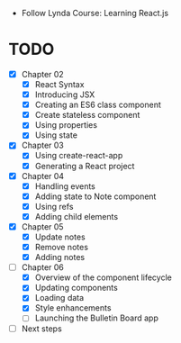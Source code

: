 - Follow Lynda Course: Learning React.js

# TODO
- [x] Chapter 02
  + [x] React Syntax
  + [x] Introducing JSX
  + [x] Creating an ES6 class component
  + [x] Create stateless component
  + [x] Using properties
  + [x] Using state
- [x] Chapter 03
  + [x] Using create-react-app
  + [x] Generating a React project
- [x] Chapter 04
  + [x] Handling events
  + [x] Adding state to Note component
  + [x] Using refs
  + [x] Adding child elements
- [x] Chapter 05
  + [x] Update notes
  + [x] Remove notes
  + [x] Adding notes
- [ ] Chapter 06
  + [x] Overview of the component lifecycle
  + [x] Updating components
  + [x] Loading data
  + [x] Style enhancements
  + [ ] Launching the Bulletin Board app
- [ ] Next steps